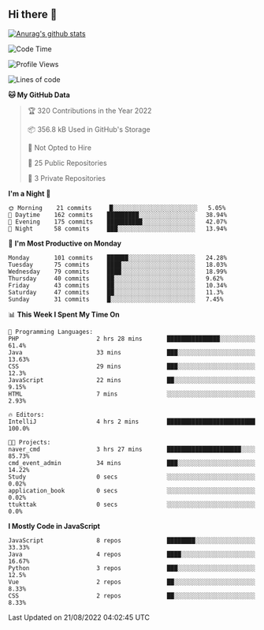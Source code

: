 ## Hi there 👋

[![Anurag's github stats](https://github-readme-stats.vercel.app/api?username=Songwonseok)](https://github.com/anuraghazra/github-readme-stats)



<!--START_SECTION:waka-->
![Code Time](http://img.shields.io/badge/Code%20Time-1%2C709%20hrs%2021%20mins-blue)

![Profile Views](http://img.shields.io/badge/Profile%20Views-0-blue)

![Lines of code](https://img.shields.io/badge/From%20Hello%20World%20I%27ve%20Written-3%20Million%20lines%20of%20code-blue)

**🐱 My GitHub Data** 

> 🏆 320 Contributions in the Year 2022
 > 
> 📦 356.8 kB Used in GitHub's Storage 
 > 
> 🚫 Not Opted to Hire
 > 
> 📜 25 Public Repositories 
 > 
> 🔑 3 Private Repositories  
 > 
**I'm a Night 🦉** 

```text
🌞 Morning    21 commits     █░░░░░░░░░░░░░░░░░░░░░░░░   5.05% 
🌆 Daytime    162 commits    █████████░░░░░░░░░░░░░░░░   38.94% 
🌃 Evening    175 commits    ██████████░░░░░░░░░░░░░░░   42.07% 
🌙 Night      58 commits     ███░░░░░░░░░░░░░░░░░░░░░░   13.94%

```
📅 **I'm Most Productive on Monday** 

```text
Monday       101 commits    ██████░░░░░░░░░░░░░░░░░░░   24.28% 
Tuesday      75 commits     ████░░░░░░░░░░░░░░░░░░░░░   18.03% 
Wednesday    79 commits     ████░░░░░░░░░░░░░░░░░░░░░   18.99% 
Thursday     40 commits     ██░░░░░░░░░░░░░░░░░░░░░░░   9.62% 
Friday       43 commits     ██░░░░░░░░░░░░░░░░░░░░░░░   10.34% 
Saturday     47 commits     ██░░░░░░░░░░░░░░░░░░░░░░░   11.3% 
Sunday       31 commits     █░░░░░░░░░░░░░░░░░░░░░░░░   7.45%

```


📊 **This Week I Spent My Time On** 

```text
💬 Programming Languages: 
PHP                      2 hrs 28 mins       ███████████████░░░░░░░░░░   61.4% 
Java                     33 mins             ███░░░░░░░░░░░░░░░░░░░░░░   13.63% 
CSS                      29 mins             ███░░░░░░░░░░░░░░░░░░░░░░   12.3% 
JavaScript               22 mins             ██░░░░░░░░░░░░░░░░░░░░░░░   9.15% 
HTML                     7 mins              ░░░░░░░░░░░░░░░░░░░░░░░░░   2.93%

🔥 Editors: 
IntelliJ                 4 hrs 2 mins        █████████████████████████   100.0%

🐱‍💻 Projects: 
naver_cmd                3 hrs 27 mins       █████████████████████░░░░   85.73% 
cmd_event_admin          34 mins             ███░░░░░░░░░░░░░░░░░░░░░░   14.22% 
Study                    0 secs              ░░░░░░░░░░░░░░░░░░░░░░░░░   0.02% 
application_book         0 secs              ░░░░░░░░░░░░░░░░░░░░░░░░░   0.02% 
ttukttak                 0 secs              ░░░░░░░░░░░░░░░░░░░░░░░░░   0.0%

```

**I Mostly Code in JavaScript** 

```text
JavaScript               8 repos             ████████░░░░░░░░░░░░░░░░░   33.33% 
Java                     4 repos             ████░░░░░░░░░░░░░░░░░░░░░   16.67% 
Python                   3 repos             ███░░░░░░░░░░░░░░░░░░░░░░   12.5% 
Vue                      2 repos             ██░░░░░░░░░░░░░░░░░░░░░░░   8.33% 
CSS                      2 repos             ██░░░░░░░░░░░░░░░░░░░░░░░   8.33%

```



 Last Updated on 21/08/2022 04:02:45 UTC
<!--END_SECTION:waka-->
